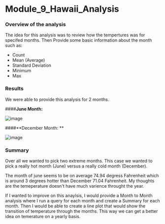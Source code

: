 # Module_9_Hawaii_Analysis
### Overview of the analysis
The idea for this analysis was to review how the tempertures was for specifed months. 
Then Provide some basic information about the month such as:
- Count
- Mean (Average)
- Standard Deviation
- Minimum
- Max

### Results

We were able to provide this analysis for 2 months.

####**June Month:**

![image](https://user-images.githubusercontent.com/47649575/137596714-7f6a8378-040e-4560-9d6d-2c96ccfacb49.png)

####**December Month: **

![image](https://user-images.githubusercontent.com/47649575/137596726-797f61e9-43bd-4e0c-8886-099a5fe7bc8d.png)


### Summary

Over all we wanted to pick two extreme months. This case we wanted to pick a really hot month (June) versus a really cold month (December).

The month of june seems to be on average 74.94 degress Fahrenheit which is around 3 degrees hotter than December 71.04 Fahrenheit.
My thoughts are the temeperature doesn't have much varience throught the year.

If I wanted to improve on this anaylsis, I would provide a Month to Month analysis where I run a query for each month and create a Summary for each month.
Then I would be able to create a line plot that would show the transition of temperature through the months.
This way we can get a better idea on temerature on a yearly basis.
